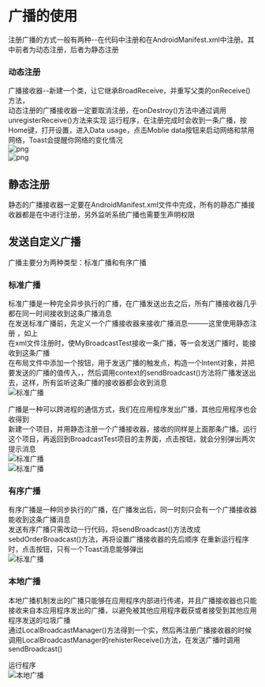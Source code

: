 # 广播的使用
注册广播的方式一般有两种--在代码中注册和在AndroidManifest.xml中注册。其中前者为动态注册，后者为静态注册  
### 动态注册
广播接收器--新建一个类，让它继承BroadReceive，并重写父类的onReceive()方法，  
动态注册的广播接收器一定要取消注册，在onDestroy()方法中通过调用unregisterReceive()方法来实现
运行程序，在注册完成时会收到一条广播，按Home键，打开设置，进入Data usage，点击Moblie data按钮来启动网络和禁用网络，Toast会提醒你网络的变化情况  
![png](img/捕获.PNG)  
![png](img/捕获1.PNG)  

## 静态注册
静态的广播接收器一定要在AndroidManifest.xml文件中完成，所有的静态广播接收器都是在<receiver>中进行注册，另外监听系统广播也需要生声明权限  
## 发送自定义广播
广播主要分为两种类型：标准广播和有序广播

### 标准广播
标准广播是一种完全异步执行的广播，在广播发送出去之后，所有广播接收器几乎都在同一时间接收到这条广播消息  
在发送标准广播前，先定义一个广播接收器来接收广播消息———这里使用静态注册 ，如上  
在xml文件注册时，使MyBroadcastTest接收一条广播，等一会发送广播时，能接收到这条广播           
在布局文件中添加一个按钮，用于发送广播的触发点，构造一个Intent对象，并把要发送的广播的值传入，，然后调用context的sendBroadcast()方法将广播发送出去，这样，所有监听这条广播的接收器都会收到消息  
![标准广播](img/捕获3.PNG)  

广播是一种可以跨进程的通信方式，我们在应用程序发出广播，其他应用程序也会收得到  
新建一个项目，并用静态注册一个广播接收器，接收的同样是上面那条广播。运行这个项目，再返回到BroadcastTest项目的主界面，点击按钮，就会分别弹出两次提示消息  
![标准广播](img/捕获3.PNG)  
![标准广播](img/捕获4.PNG)

### 有序广播
有序广播是一种同步执行的广播，在广播发出后，同一时刻只会有一个广播接收器能收到这条广播消息  
发送有序广播只需改动一行代码，将sendBroadcast()方法改成sebdOrderBroadcast()方法，再将设置广播接收器的先后顺序
在重新运行程序时，点击按钮，只有一个Toast消息能够弹出  
![标准广播](img/捕获3.PNG)  

### 本地广播
本地广播机制发出的广播只能够在应用程序内部进行传递，并且广播接收器也只能接收来自本应用程序发出的广播，以避免被其他应用程序截获或者接受到其他应用程序发送的垃圾广播  
通过LocalBroadcastManager()方法得到一个实，然后再注册广播接收器的时候调用LocalBroadcastManager的rehisterReceive()方法，在发送广播时调用sendBroadcast()  

运行程序  
![本地广播](img/捕获5.PNG)

